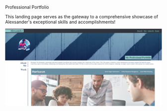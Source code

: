  Professional Portfolio 

  This landing page serves as the gateway to a comprehensive showcase of Alexsander's exceptional skills and accomplishments!

  ![Screenshot of the page](images/Screenshot1.png)

  

  